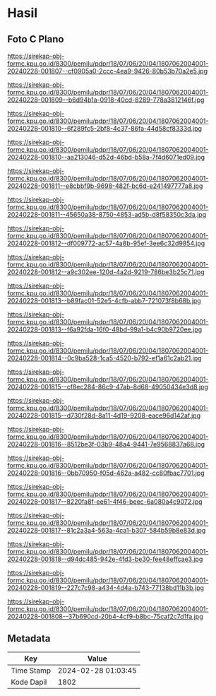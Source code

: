 # Hasil

## Foto C Plano

https://sirekap-obj-formc.kpu.go.id/8300/pemilu/pdpr/18/07/06/20/04/1807062004001-20240228-001807--cf0905a0-2ccc-4ea9-9426-80b53b70a2e5.jpg

https://sirekap-obj-formc.kpu.go.id/8300/pemilu/pdpr/18/07/06/20/04/1807062004001-20240228-001809--b6d94b1a-0918-40cd-8289-778a3812146f.jpg

https://sirekap-obj-formc.kpu.go.id/8300/pemilu/pdpr/18/07/06/20/04/1807062004001-20240228-001810--6f289fc5-2bf8-4c37-86fa-44d58cf8333d.jpg

https://sirekap-obj-formc.kpu.go.id/8300/pemilu/pdpr/18/07/06/20/04/1807062004001-20240228-001810--aa213046-d52d-46bd-b58a-7f4d6071ed09.jpg

https://sirekap-obj-formc.kpu.go.id/8300/pemilu/pdpr/18/07/06/20/04/1807062004001-20240228-001811--e8cbbf9b-9698-482f-bc6d-e241497777a8.jpg

https://sirekap-obj-formc.kpu.go.id/8300/pemilu/pdpr/18/07/06/20/04/1807062004001-20240228-001811--45650a38-8750-4853-ad5b-d8f58350c3da.jpg

https://sirekap-obj-formc.kpu.go.id/8300/pemilu/pdpr/18/07/06/20/04/1807062004001-20240228-001812--df009772-ac57-4a8b-95ef-3ee6c32d9854.jpg

https://sirekap-obj-formc.kpu.go.id/8300/pemilu/pdpr/18/07/06/20/04/1807062004001-20240228-001812--a9c302ee-120d-4a2d-9219-786be3b25c71.jpg

https://sirekap-obj-formc.kpu.go.id/8300/pemilu/pdpr/18/07/06/20/04/1807062004001-20240228-001813--b89fac01-52e5-4cfb-abb7-721073f8b68b.jpg

https://sirekap-obj-formc.kpu.go.id/8300/pemilu/pdpr/18/07/06/20/04/1807062004001-20240228-001813--f6a92fda-16f0-48bd-99a1-b4c90b9720ee.jpg

https://sirekap-obj-formc.kpu.go.id/8300/pemilu/pdpr/18/07/06/20/04/1807062004001-20240228-001814--0c9ba528-1ca5-4520-b792-ef1a61c2ab21.jpg

https://sirekap-obj-formc.kpu.go.id/8300/pemilu/pdpr/18/07/06/20/04/1807062004001-20240228-001815--cf8ec284-86c9-47ab-8d68-49050434e3d8.jpg

https://sirekap-obj-formc.kpu.go.id/8300/pemilu/pdpr/18/07/06/20/04/1807062004001-20240228-001815--d730f28d-8a11-4d19-9208-eace96d142af.jpg

https://sirekap-obj-formc.kpu.go.id/8300/pemilu/pdpr/18/07/06/20/04/1807062004001-20240228-001816--8512be3f-03b9-48a4-9441-7e9568837a68.jpg

https://sirekap-obj-formc.kpu.go.id/8300/pemilu/pdpr/18/07/06/20/04/1807062004001-20240228-001816--0bb70950-f05d-462a-a482-cc80fbac7701.jpg

https://sirekap-obj-formc.kpu.go.id/8300/pemilu/pdpr/18/07/06/20/04/1807062004001-20240228-001817--8220fa8f-ee61-4f46-beec-6a080a4c9072.jpg

https://sirekap-obj-formc.kpu.go.id/8300/pemilu/pdpr/18/07/06/20/04/1807062004001-20240228-001817--81c2a3a4-563a-4ca1-b307-584b59b8e83d.jpg

https://sirekap-obj-formc.kpu.go.id/8300/pemilu/pdpr/18/07/06/20/04/1807062004001-20240228-001818--d94dc485-942e-4fd3-be30-fee48effcae3.jpg

https://sirekap-obj-formc.kpu.go.id/8300/pemilu/pdpr/18/07/06/20/04/1807062004001-20240228-001819--227c7c98-a434-4d4a-b743-77138bd11b3b.jpg

https://sirekap-obj-formc.kpu.go.id/8300/pemilu/pdpr/18/07/06/20/04/1807062004001-20240228-001808--37b690cd-20b4-4cf9-b8bc-75caf2c7d1fa.jpg


## Metadata

| Key        | Value               |
| ---------- | ------------------- |
| Time Stamp | 2024-02-28 01:03:45 |
| Kode Dapil | 1802                |



